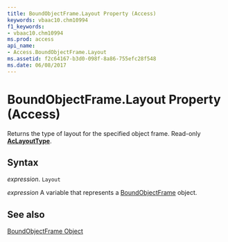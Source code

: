 ```yaml
---
title: BoundObjectFrame.Layout Property (Access)
keywords: vbaac10.chm10994
f1_keywords:
- vbaac10.chm10994
ms.prod: access
api_name:
- Access.BoundObjectFrame.Layout
ms.assetid: f2c64167-b3d0-098f-8a86-755efc28f548
ms.date: 06/08/2017
---
```



# BoundObjectFrame.Layout Property (Access)

Returns the type of layout for the specified object frame. Read-only  **[AcLayoutType](Access.AcLayoutType.md)**.


## Syntax

 _expression_. `Layout`

 _expression_ A variable that represents a [BoundObjectFrame](./Access.BoundObjectFrame.md) object.


## See also


[BoundObjectFrame Object](Access.BoundObjectFrame.md)

